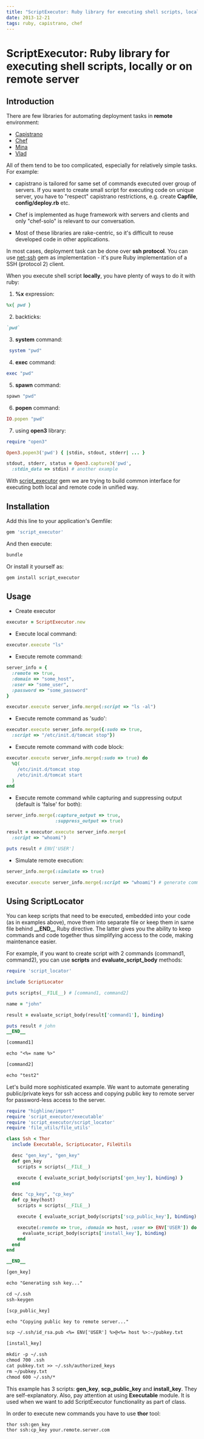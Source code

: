 ```yaml
---
title: "ScriptExecutor: Ruby library for executing shell scripts, locally or on remote server"
date: 2013-12-21
tags: ruby, capistrano, chef
---
```


# ScriptExecutor: Ruby library for executing shell scripts, locally or on remote server

## Introduction

There are few libraries for automating deployment tasks in **remote** environment:

* [Capistrano](capistrano)
* [Chef](chef)
* [Mina](mina)
* [Vlad](vlad)

All of them tend to be too complicated, especially for relatively simple tasks. For example:

* capistrano is tailored for same set of commands executed over group of servers. If you want
to create small script for executing code on unique server, you have to "respect"
capistrano restrictions, e.g. create **Capfile**, **config/deploy.rb** etc.

* Chef is implemented as huge framework with servers and clients and only "chef-solo" is
relevant to our conversation.

* Most of these libraries are rake-centric, so it's difficult to reuse developed code in other
applications.

In most cases, deployment task can be done over **ssh protocol**. You can use [net-ssh](net-ssh) gem
as implementation - it's pure Ruby implementation of a SSH (protocol 2) client.

When you execute shell script **locally**, you have plenty of ways to do it with ruby:

1. **%x** expression:

```ruby
%x{ pwd }
```

2. backticks:

```ruby
`pwd`
```

3. **system** command:

```ruby
 system "pwd"
```

4. **exec** command:

```ruby
exec "pwd"
```

5. **spawn** command:

```ruby
spawn "pwd"
```

6. **popen** command:

```ruby
IO.popen "pwd"
```

7. using **open3** library:

```ruby
require "open3"

Open3.popen3('pwd') { |stdin, stdout, stderr| ... }

stdout, stderr, status = Open3.capture3('pwd',
  :stdin_data => stdin) # another example
```

With [script_executor](script_executor) gem we are trying to build common interface for executing
both local and remote code in unified way.


## Installation

Add this line to your application's Gemfile:

```bash
gem 'script_executor'
```
And then execute:

```bash
bundle
```

Or install it yourself as:

```bash
gem install script_executor
```

## Usage

* Create executor

```ruby
executor = ScriptExecutor.new
```

* Execute local command:

```ruby
executor.execute "ls"
```

* Execute remote command:

```ruby
server_info = {
  :remote => true,
  :domain => "some_host",
  :user => "some_user",
  :password => "some_password"
}

executor.execute server_info.merge(:script => "ls -al")
```

* Execute remote command as 'sudo':

```ruby
executor.execute server_info.merge({:sudo => true,
  :script => "/etc/init.d/tomcat stop"})
```

* Execute remote command with code block:

```ruby
executor.execute server_info.merge(:sudo => true) do
  %Q(
    /etc/init.d/tomcat stop
    /etc/init.d/tomcat start
  )
end
```

* Execute remote command while capturing and suppressing output (default is 'false' for both):

```ruby
server_info.merge(:capture_output => true,
                  :suppress_output => true)

result = executor.execute server_info.merge(
  :script => "whoami")

puts result # ENV['USER']
```

* Simulate remote execution:

```ruby
server_info.merge(:simulate => true)

executor.execute server_info.merge(:script => "whoami") # generate commands without actual execution
```

## Using ScriptLocator

You can keep scripts that need to be executed, embedded into your code (as in examples above),
move them into separate file or keep them in same file behind **\_\_END\_\_** Ruby directive.
The latter gives you the ability to keep commands and code together thus simplifying
access to the code, making maintenance easier.

For example, if you want to create script with 2 commands (command1, command2), you can use
**scripts** and **evaluate\_script\_body** methods:

```ruby
require 'script_locator'

include ScriptLocator

puts scripts(__FILE__) # [command1, command2]

name = "john"

result = evaluate_script_body(result['command1'], binding)

puts result # john
__END__

[command1]

echo "<%= name %>"

[command2]

echo "test2"
```

Let's build more sophisticated example. We want to automate generating public/private
keys for ssh access and copying public key to remote server for password-less access
to the server.

```ruby
require "highline/import"
require 'script_executor/executable'
require 'script_executor/script_locator'
require 'file_utils/file_utils'

class Ssh < Thor
  include Executable, ScriptLocator, FileUtils

  desc "gen_key", "gen_key"
  def gen_key
    scripts = scripts(__FILE__)

    execute { evaluate_script_body(scripts['gen_key'], binding) }
  end

  desc "cp_key", "cp_key"
  def cp_key(host)
    scripts = scripts(__FILE__)

    execute { evaluate_script_body(scripts['scp_public_key'], binding) }

    execute(:remote => true, :domain => host, :user => ENV['USER']) do
      evaluate_script_body(scripts['install_key'], binding)
    end
  end
end

__END__

[gen_key]

echo "Generating ssh key..."

cd ~/.ssh
ssh-keygen

[scp_public_key]

echo "Copying public key to remote server..."

scp ~/.ssh/id_rsa.pub <%= ENV['USER'] %>@<%= host %>:~/pubkey.txt

[install_key]

mkdir -p ~/.ssh
chmod 700 .ssh
cat pubkey.txt >> ~/.ssh/authorized_keys
rm ~/pubkey.txt
chmod 600 ~/.ssh/*
```

This example has 3 scripts: **gen\_key**, **scp\_public\_key** and **install\_key**. They are self-explanatory.
Also, pay attention at using **Executable** module. It is used when we want to add ScriptExecutor functionality
as part of class.

In order to execute new commands you have to use **thor** tool:

```bash
thor ssh:gen_key
thor ssh:cp_key your.remote.server.com
```

[capistrano]: https://github.com/capistrano/capistrano
[chef]: https://github.com/opscode/chef
[mina]: https://github.com/nadarei/mina
[vlad]: https://github.com/seattlerb/vlad
[net-ssh]: https://github.com/net-ssh/net-ssh
[script_executor]: https://github.com/shvets/script_executor